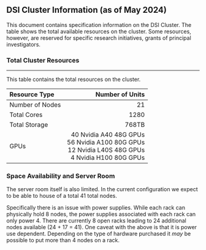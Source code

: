 ## DSI Cluster Information (as of May 2024)

This document contains specification information on the DSI Cluster. The table shows the total available resources on the cluster. Some resources, however, are reserved for specific research initiatives, grants of principal investigators. 

### Total Cluster Resources
---

This table contains the total resources on the cluster.


| Resource Type        | Number of Units | 
|:---------------------|--:|
Number of Nodes	| 21
Total Cores	| 1280
Total Storage |  768TB
GPUs | 40 Nvidia A40 48G GPUs  <br/> 56 Nvidia A100 80G GPUs <br/> 12 Nvidia L40S 48G GPUs <br/> 4 Nvidia H100 80G GPUs

### Space Availability and Server Room 

The server room itself is also limited. In the current configuration we expect to be able to house of a total 41 total nodes.

Specifically there is an issue with power supplies. While each rack can physically hold 8 nodes, the power supplies associated with each rack can only power 4. There are currently 8 open racks leading to 24 additional nodes available (24 + 17 = 41). One caveat with the above is that it is power use dependent. Depending on the type of hardware purchased it _may_ be possible to put more than 4 nodes on a rack.



